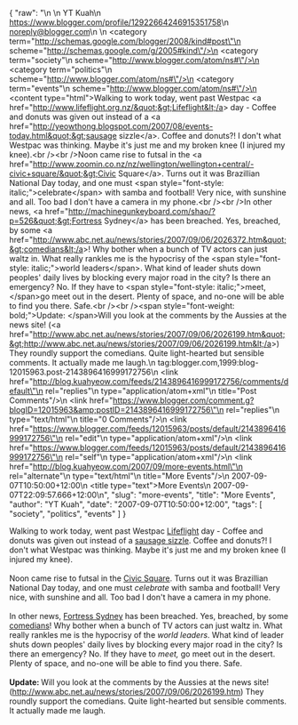 {
  "raw": "<entry>\n  <author>\n    <name>YT Kuah</name>\n    <uri>https://www.blogger.com/profile/12922664246915351758</uri>\n    <email>noreply@blogger.com</email>\n  </author>\n  <category term=\"http://schemas.google.com/blogger/2008/kind#post\"\n    scheme=\"http://schemas.google.com/g/2005#kind\"/>\n  <category term=\"society\"\n    scheme=\"http://www.blogger.com/atom/ns#\"/>\n  <category term=\"politics\"\n    scheme=\"http://www.blogger.com/atom/ns#\"/>\n  <category term=\"events\"\n    scheme=\"http://www.blogger.com/atom/ns#\"/>\n  <content type=\"html\">Walking to work today, went past Westpac &lt;a href=&quot;http://www.lifeflight.org.nz/&quot;&gt;Lifeflight&lt;/a&gt; day - Coffee and donuts was given out instead of a &lt;a href=&quot;http://yeowthong.blogspot.com/2007/08/events-today.html&quot;&gt;sausage sizzle&lt;/a&gt;. Coffee and donuts?! I don't what Westpac was thinking. Maybe it's just me and my broken knee (I injured my knee).&lt;br /&gt;&lt;br /&gt;Noon came rise to futsal in the &lt;a href=&quot;http://www.zoomin.co.nz/nz/wellington/wellington+central/-civic+square/&quot;&gt;Civic Square&lt;/a&gt;. Turns out it was Brazillian National Day today, and one must &lt;span style=&quot;font-style: italic;&quot;&gt;celebrate&lt;/span&gt; with samba and football! Very nice, with sunshine and all. Too bad I don't have a camera in my phone.&lt;br /&gt;&lt;br /&gt;In other news, &lt;a href=&quot;http://machinegunkeyboard.com/shao/?p=526&quot;&gt;Fortress Sydney&lt;/a&gt; has been breached. Yes, breached, by some &lt;a href=&quot;http://www.abc.net.au/news/stories/2007/09/06/2026372.htm&quot;&gt;comedians&lt;/a&gt;! Why bother when a bunch of TV actors can just waltz in. What really rankles me is the hypocrisy of the &lt;span style=&quot;font-style: italic;&quot;&gt;world leaders&lt;/span&gt;. What kind of leader shuts down peoples' daily lives by blocking every major road in the city? Is there an emergency? No. If they have to &lt;span style=&quot;font-style: italic;&quot;&gt;meet, &lt;/span&gt;go meet out in the desert. Plenty of space, and no-one will be able to find you there. Safe.&lt;br /&gt;&lt;br /&gt;&lt;span style=&quot;font-weight: bold;&quot;&gt;Update: &lt;/span&gt;Will you look at the comments by the Aussies at the news site! (&lt;a href=&quot;http://www.abc.net.au/news/stories/2007/09/06/2026199.htm&quot;&gt;http://www.abc.net.au/news/stories/2007/09/06/2026199.htm&lt;/a&gt;) They roundly support the comedians. Quite light-hearted but sensible comments. It actually made me laugh.</content>\n  <id>tag:blogger.com,1999:blog-12015963.post-2143896416999172756</id>\n  <link href=\"http://blog.kuahyeow.com/feeds/2143896416999172756/comments/default\"\n    rel=\"replies\"\n    type=\"application/atom+xml\"\n    title=\"Post Comments\"/>\n  <link href=\"https://www.blogger.com/comment.g?blogID=12015963&amp;postID=2143896416999172756\"\n    rel=\"replies\"\n    type=\"text/html\"\n    title=\"0 Comments\"/>\n  <link href=\"https://www.blogger.com/feeds/12015963/posts/default/2143896416999172756\"\n    rel=\"edit\"\n    type=\"application/atom+xml\"/>\n  <link href=\"https://www.blogger.com/feeds/12015963/posts/default/2143896416999172756\"\n    rel=\"self\"\n    type=\"application/atom+xml\"/>\n  <link href=\"http://blog.kuahyeow.com/2007/09/more-events.html\"\n    rel=\"alternate\"\n    type=\"text/html\"\n    title=\"More Events\"/>\n  <published>2007-09-07T10:50:00+12:00</published>\n  <title type=\"text\">More Events</title>\n  <updated>2007-09-07T22:09:57.666+12:00</updated>\n</entry>",
  "slug": "more-events",
  "title": "More Events",
  "author": "YT Kuah",
  "date": "2007-09-07T10:50:00+12:00",
  "tags": [
    "society",
    "politics",
    "events"
  ]
}

Walking to work today, went past Westpac <a href="http://www.lifeflight.org.nz/">Lifeflight</a> day - Coffee and donuts was given out instead of a <a href="http://yeowthong.blogspot.com/2007/08/events-today.html">sausage sizzle</a>. Coffee and donuts?! I don't what Westpac was thinking. Maybe it's just me and my broken knee (I injured my knee).<br /><br />Noon came rise to futsal in the <a href="http://www.zoomin.co.nz/nz/wellington/wellington+central/-civic+square/">Civic Square</a>. Turns out it was Brazillian National Day today, and one must <span style="font-style: italic;">celebrate</span> with samba and football! Very nice, with sunshine and all. Too bad I don't have a camera in my phone.<br /><br />In other news, <a href="http://machinegunkeyboard.com/shao/?p=526">Fortress Sydney</a> has been breached. Yes, breached, by some <a href="http://www.abc.net.au/news/stories/2007/09/06/2026372.htm">comedians</a>! Why bother when a bunch of TV actors can just waltz in. What really rankles me is the hypocrisy of the <span style="font-style: italic;">world leaders</span>. What kind of leader shuts down peoples' daily lives by blocking every major road in the city? Is there an emergency? No. If they have to <span style="font-style: italic;">meet, </span>go meet out in the desert. Plenty of space, and no-one will be able to find you there. Safe.<br /><br /><span style="font-weight: bold;">Update: </span>Will you look at the comments by the Aussies at the news site! (<a href="http://www.abc.net.au/news/stories/2007/09/06/2026199.htm">http://www.abc.net.au/news/stories/2007/09/06/2026199.htm</a>) They roundly support the comedians. Quite light-hearted but sensible comments. It actually made me laugh.